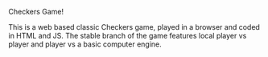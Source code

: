 Checkers Game!

This is a web based classic Checkers game, played in a browser and coded in HTML and JS.
The stable branch of the game features local player vs player and player vs a basic computer engine.
